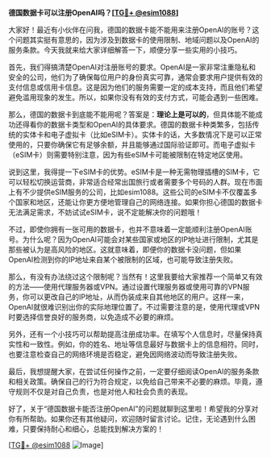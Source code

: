 **德国数据卡可以注册OpenAI吗？[[TG💪+ @esim1088](https://t.me/s/esim1088)]**

大家好！最近有小伙伴在问我，德国的数据卡能不能用来注册OpenAI的账号？这个问题其实挺有意思的，因为涉及到数据卡的使用限制、地域问题以及OpenAI的服务条款。今天我就来给大家详细解答一下，顺便分享一些实用的小技巧。

首先，我们得搞清楚OpenAI对注册账号的要求。OpenAI是一家非常注重隐私和安全的公司，他们为了确保每位用户的身份真实可靠，通常会要求用户提供有效的支付信息或信用卡信息。这是因为他们的服务需要一定的成本支持，而且他们希望避免滥用现象的发生。所以，如果你没有有效的支付方式，可能会遇到一些困难。

那么，德国的数据卡到底能不能用呢？答案是：**理论上是可以的**，但具体能不能成功还得看你的数据卡类型和OpenAI的具体要求。德国的数据卡种类繁多，包括传统的实体卡和电子虚拟卡（比如eSIM卡）。实体卡的话，大多数情况下是可以正常使用的，只要你确保它有足够余额，并且能够通过国际验证即可。而电子虚拟卡（eSIM卡）则需要特别注意，因为有些eSIM卡可能被限制在特定地区使用。

说到这里，我得提一下eSIM卡的优势。eSIM卡是一种无需物理插槽的SIM卡，它可以轻松切换运营商，非常适合经常出国旅行或者需要多个号码的人群。现在市面上有不少提供eSIM服务的公司，比如esim1088。这些公司的eSIM卡不仅覆盖多个国家和地区，还能让你更方便地管理自己的网络连接。如果你担心德国的数据卡无法满足需求，不妨试试eSIM卡，说不定能解决你的问题哦！

不过，即使你拥有一张可用的数据卡，也并不意味着一定能顺利注册OpenAI账号。为什么呢？因为OpenAI可能会对某些国家或地区的IP地址进行限制，尤其是那些被认为是高风险的地区。这就意味着，即便你的数据卡没问题，但如果OpenAI检测到你的IP地址来自某个被限制的区域，也可能导致注册失败。

那么，有没有办法绕过这个限制呢？当然有！这里我要给大家推荐一个简单又有效的方法——使用代理服务器或VPN。通过设置代理服务器或使用可靠的VPN服务，你可以更改自己的IP地址，从而伪装成来自其他地区的用户。这样一来，OpenAI就很难识别出你的实际地理位置了。不过需要注意的是，使用代理或VPN时要选择信誉良好的服务商，以免造成不必要的麻烦。

另外，还有一个小技巧可以帮助提高注册成功率。在填写个人信息时，尽量保持真实性和一致性。例如，你的姓名、地址等信息最好与数据卡上的信息相符。同时，也要注意检查自己的网络环境是否稳定，避免因网络波动而导致注册失败。

最后，我想提醒大家，在尝试任何操作之前，一定要仔细阅读OpenAI的服务条款和相关政策。确保自己的行为符合规定，以免给自己带来不必要的麻烦。毕竟，遵守规则不仅是对自己负责，也是对他人和社会负责的表现。

好了，关于“德国数据卡能否注册OpenAI”的问题就聊到这里啦！希望我的分享对你有所帮助。如果你还有其他疑问，欢迎随时留言讨论。记住，无论遇到什么困难，只要保持耐心和细心，总能找到解决方案的！

[[TG💪+ @esim1088](https://t.me/s/esim1088) ![Image](https://i.postimg.cc/4NQfJmqS/Snipaste-2025-05-13-00-14-12.png)]